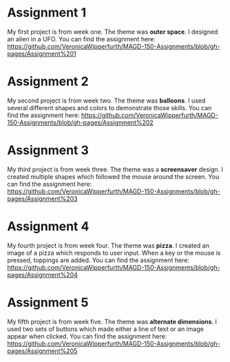 
# Assignment 1
My first project is from week one. The theme was **outer space**. I designed an alien in a UFO. You can find the assignment here: https://github.com/VeronicaWipperfurth/MAGD-150-Assignments/blob/gh-pages/Assignment%201

# Assignment 2
My second project is from week two. The theme was **balloons**. I used several different shapes and colors to demonstrate those skills. You can find the assignment here: https://github.com/VeronicaWipperfurth/MAGD-150-Assignments/blob/gh-pages/Assignment%202

# Assignment 3
My third project is from week three. The theme was a **screensaver** design. I created multiple shapes which followed the mouse around the screen. You can find the assignment here: https://github.com/VeronicaWipperfurth/MAGD-150-Assignments/blob/gh-pages/Assignment%203

# Assignment 4
My fourth project is from week four. The theme was **pizza**. I created an image of a pizza which responds to user input. When a key or the mouse is pressed, toppings are added. You can find the assignment here: https://github.com/VeronicaWipperfurth/MAGD-150-Assignments/blob/gh-pages/Assignment%204

# Assignment 5
My fifth project is from week five. The theme was **alternate dimensions**. I used two sets of buttons which made either a line of text or an image appear when clicked. You can find the assignment here: https://github.com/VeronicaWipperfurth/MAGD-150-Assignments/blob/gh-pages/Assignment%205
